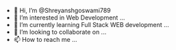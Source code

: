- 👋 Hi, I’m @Shreyanshgoswami789
- 👀 I’m interested in Web Development ...
- 🌱 I’m currently learning Full Stack WEB development ...
- 💞️ I’m looking to collaborate on ...
- 📫 How to reach me ...

<!---
Shreyanshgoswami789/Shreyanshgoswami789 is a ✨ special ✨ repository because its `README.md` (this file) appears on your GitHub profile.
You can click the Preview link to take a look at your changes.
--->
